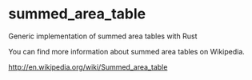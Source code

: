 # summed_area_table
Generic implementation of summed area tables with Rust

You can find more information about summed area tables on Wikipedia.

http://en.wikipedia.org/wiki/Summed_area_table









